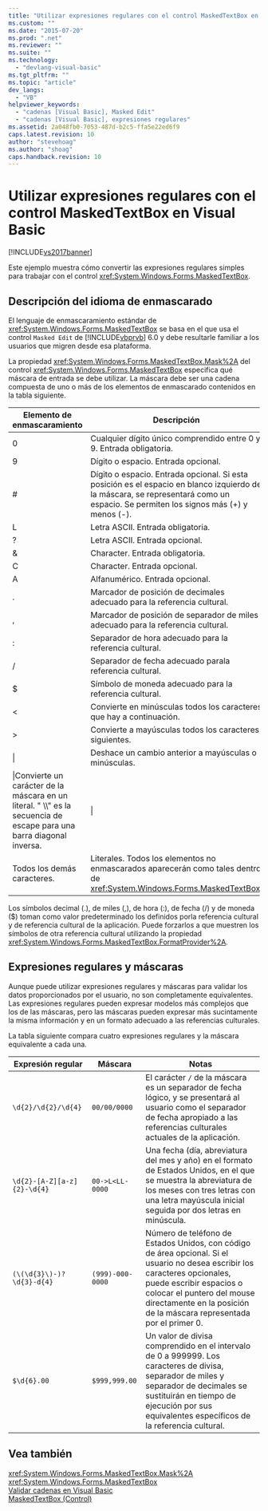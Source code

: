```yaml
---
title: "Utilizar expresiones regulares con el control MaskedTextBox en Visual Basic | Microsoft Docs"
ms.custom: ""
ms.date: "2015-07-20"
ms.prod: ".net"
ms.reviewer: ""
ms.suite: ""
ms.technology: 
  - "devlang-visual-basic"
ms.tgt_pltfrm: ""
ms.topic: "article"
dev_langs: 
  - "VB"
helpviewer_keywords: 
  - "cadenas [Visual Basic], Masked Edit"
  - "cadenas [Visual Basic], expresiones regulares"
ms.assetid: 2a048fb0-7053-487d-b2c5-ffa5e22ed6f9
caps.latest.revision: 10
author: "stevehoag"
ms.author: "shoag"
caps.handback.revision: 10
---
```

# Utilizar expresiones regulares con el control MaskedTextBox en Visual Basic
[!INCLUDE[vs2017banner](../../../../visual-basic/developing-apps/includes/vs2017banner.md)]

Este ejemplo muestra cómo convertir las expresiones regulares simples para trabajar con el control <xref:System.Windows.Forms.MaskedTextBox>.  
  
## Descripción del idioma de enmascarado  
 El lenguaje de enmascaramiento estándar de <xref:System.Windows.Forms.MaskedTextBox> se basa en el que usa el control `Masked Edit` de [!INCLUDE[vbprvb](../../../../csharp/programming-guide/concepts/linq/includes/vbprvb-md.md)] 6.0 y debe resultarle familiar a los usuarios que migren desde esa plataforma.  
  
 La propiedad <xref:System.Windows.Forms.MaskedTextBox.Mask%2A> del control <xref:System.Windows.Forms.MaskedTextBox> especifica qué máscara de entrada se debe utilizar.  La máscara debe ser una cadena compuesta de uno o más de los elementos de enmascarado contenidos en la tabla siguiente.  
  
|Elemento de enmascaramiento|Descripción|Elemento de expresión regular|  
|---------------------------------|-----------------|-----------------------------------|  
|0|Cualquier dígito único comprendido entre 0 y 9.  Entrada obligatoria.|\\d|  
|9|Dígito o espacio.  Entrada opcional.|\[ \\d\]?|  
|\#|Dígito o espacio.  Entrada opcional.  Si esta posición es el espacio en blanco izquierdo de la máscara, se representará como un espacio.  Se permiten los signos más \(\+\) y menos \(\-\).|\[ \\d\+\-\]?|  
|L|Letra ASCII.  Entrada obligatoria.|\[a\-zA\-Z\]|  
|?|Letra ASCII.  Entrada opcional.|\[a\-zA\-Z\]?|  
|&|Character.  Entrada obligatoria.|\[\\p{Ll}\\p{Lu}\\p{Lt}\\p{Lm}\\p{Lo}\]|  
|C|Character.  Entrada opcional.|\[\\p{Ll}\\p{Lu}\\p{Lt}\\p{Lm}\\p{Lo}\]?|  
|A|Alfanumérico.  Entrada opcional.|\\W|  
|.|Marcador de posición de decimales adecuado para la referencia cultural.|No disponible.|  
|,|Marcador de posición de separador de miles adecuado para la referencia cultural.|No disponible.|  
|:|Separador de hora adecuado para la referencia cultural.|No disponible.|  
|\/|Separador de fecha adecuado parala referencia cultural.|No disponible.|  
|$|Símbolo de moneda adecuado para la referencia cultural.|No disponible.|  
|\<|Convierte en minúsculas todos los caracteres que hay a continuación.|No disponible.|  
|\>|Convierte a mayúsculas todos los caracteres siguientes.|No disponible.|  
|&#124;|Deshace un cambio anterior a mayúsculas o minúsculas.|No disponible.|  
|\\|Convierte un carácter de la máscara en un literal. "  \\\\" es la secuencia de escape para una barra diagonal inversa.|\\|  
|Todos los demás caracteres.|Literales.  Todos los elementos no enmascarados aparecerán como tales dentro de <xref:System.Windows.Forms.MaskedTextBox>.|Todos los demás caracteres.|  
  
 Los símbolos decimal \(.\), de miles \(,\), de hora \(:\), de fecha \(\/\) y de moneda \($\) toman como valor predeterminado los definidos porla referencia cultural y de referencia cultural de la aplicación.  Puede forzarlos a que muestren los símbolos de otra referencia cultural utilizando la propiedad <xref:System.Windows.Forms.MaskedTextBox.FormatProvider%2A>.  
  
## Expresiones regulares y máscaras  
 Aunque puede utilizar expresiones regulares y máscaras para validar los datos proporcionados por el usuario, no son completamente equivalentes.  Las expresiones regulares pueden expresar modelos más complejos que los de las máscaras, pero las máscaras pueden expresar más sucintamente la misma información y en un formato adecuado a las referencias culturales.  
  
 La tabla siguiente compara cuatro expresiones regulares y la máscara equivalente a cada una.  
  
|Expresión regular|Máscara|Notas|  
|-----------------------|-------------|-----------|  
|`\d{2}/\d{2}/\d{4}`|`00/00/0000`|El carácter `/` de la máscara es un separador de fecha lógico, y se presentará al usuario como el separador de fecha apropiado a las referencias culturales actuales de la aplicación.|  
|`\d{2}-[A-Z][a-z]{2}-\d{4}`|`00->L<LL-0000`|Una fecha \(día, abreviatura del mes y año\) en el formato de Estados Unidos, en el que se muestra la abreviatura de los meses con tres letras con una letra mayúscula inicial seguida por dos letras en minúscula.|  
|`(\(\d{3}\)-)?  \d{3}-d{4}`|`(999)-000-0000`|Número de teléfono de Estados Unidos, con código de área opcional.  Si el usuario no desea escribir los caracteres opcionales, puede escribir espacios o colocar el puntero del mouse directamente en la posición de la máscara representada por el primer 0.|  
|`$\d{6}.00`|`$999,999.00`|Un valor de divisa comprendido en el intervalo de 0 a 999999.  Los caracteres de divisa, separador de miles y separador de decimales se sustituirán en tiempo de ejecución por sus equivalentes específicos de la referencia cultural.|  
  
## Vea también  
 <xref:System.Windows.Forms.MaskedTextBox.Mask%2A>   
 <xref:System.Windows.Forms.MaskedTextBox>   
 [Validar cadenas en Visual Basic](../../../../visual-basic/programming-guide/language-features/strings/validating-strings.md)   
 [MaskedTextBox \(Control\)](../Topic/MaskedTextBox%20Control%20\(Windows%20Forms\).md)
